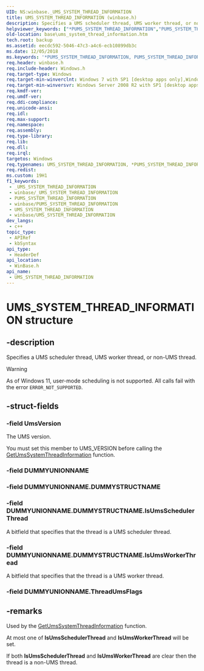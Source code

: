 ```yaml
---
UID: NS:winbase._UMS_SYSTEM_THREAD_INFORMATION
title: UMS_SYSTEM_THREAD_INFORMATION (winbase.h)
description: Specifies a UMS scheduler thread, UMS worker thread, or non-UMS thread. The GetUmsSystemThreadInformation function uses this structure.
helpviewer_keywords: ["*PUMS_SYSTEM_THREAD_INFORMATION","PUMS_SYSTEM_THREAD_INFORMATION","PUMS_SYSTEM_THREAD_INFORMATION structure pointer","UMS_SYSTEM_THREAD_INFORMATION","UMS_SYSTEM_THREAD_INFORMATION structure","_UMS_SYSTEM_THREAD_INFORMATION","base.ums_system_thread_information","winbase/PUMS_SYSTEM_THREAD_INFORMATION","winbase/UMS_SYSTEM_THREAD_INFORMATION"]
old-location: base\ums_system_thread_information.htm
tech.root: backup
ms.assetid: eecdc592-5046-47c3-a4c6-ecb10899db3c
ms.date: 12/05/2018
ms.keywords: '*PUMS_SYSTEM_THREAD_INFORMATION, PUMS_SYSTEM_THREAD_INFORMATION, PUMS_SYSTEM_THREAD_INFORMATION structure pointer, UMS_SYSTEM_THREAD_INFORMATION, UMS_SYSTEM_THREAD_INFORMATION structure, _UMS_SYSTEM_THREAD_INFORMATION, base.ums_system_thread_information, winbase/PUMS_SYSTEM_THREAD_INFORMATION, winbase/UMS_SYSTEM_THREAD_INFORMATION'
req.header: winbase.h
req.include-header: Windows.h
req.target-type: Windows
req.target-min-winverclnt: Windows 7 with SP1 [desktop apps only],Windows 7 (64-bit only) and Windows Server 2008 R2 (64-bit only) with KB977165  installed
req.target-min-winversvr: Windows Server 2008 R2 with SP1 [desktop apps only]
req.kmdf-ver: 
req.umdf-ver: 
req.ddi-compliance: 
req.unicode-ansi: 
req.idl: 
req.max-support: 
req.namespace: 
req.assembly: 
req.type-library: 
req.lib: 
req.dll: 
req.irql: 
targetos: Windows
req.typenames: UMS_SYSTEM_THREAD_INFORMATION, *PUMS_SYSTEM_THREAD_INFORMATION
req.redist: 
ms.custom: 19H1
f1_keywords:
 - _UMS_SYSTEM_THREAD_INFORMATION
 - winbase/_UMS_SYSTEM_THREAD_INFORMATION
 - PUMS_SYSTEM_THREAD_INFORMATION
 - winbase/PUMS_SYSTEM_THREAD_INFORMATION
 - UMS_SYSTEM_THREAD_INFORMATION
 - winbase/UMS_SYSTEM_THREAD_INFORMATION
dev_langs:
 - c++
topic_type:
 - APIRef
 - kbSyntax
api_type:
 - HeaderDef
api_location:
 - WinBase.h
api_name:
 - UMS_SYSTEM_THREAD_INFORMATION
---
```


# UMS_SYSTEM_THREAD_INFORMATION structure

## -description

Specifies a UMS scheduler thread, UMS worker thread, or non-UMS thread.

> [!WARNING]
> As of Windows 11, user-mode scheduling is not supported. All calls fail with the error `ERROR_NOT_SUPPORTED`.

## -struct-fields

### -field UmsVersion

The UMS version.

You must set this member to UMS_VERSION before calling the [GetUmsSystemThreadInformation](/windows/desktop/api/winbase/nf-winbase-getumssystemthreadinformation) function.

### -field DUMMYUNIONNAME

### -field DUMMYUNIONNAME.DUMMYSTRUCTNAME

### -field DUMMYUNIONNAME.DUMMYSTRUCTNAME.IsUmsSchedulerThread

A bitfield that specifies that the thread is a UMS scheduler thread.

### -field DUMMYUNIONNAME.DUMMYSTRUCTNAME.IsUmsWorkerThread

A bitfield that specifies that the thread is a UMS worker thread.

### -field DUMMYUNIONNAME.ThreadUmsFlags

## -remarks

Used by the [GetUmsSystemThreadInformation](/windows/desktop/api/winbase/nf-winbase-getumssystemthreadinformation) function.

At most one of **IsUmsSchedulerThread** and **IsUmsWorkerThread** will be set.

If both **IsUmsSchedulerThread** and **IsUmsWorkerThread** are clear then the thread is a non-UMS thread.
